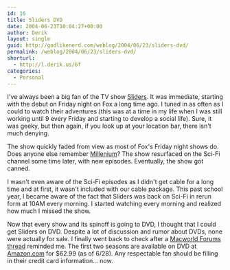 ```yaml
---
id: 16
title: Sliders DVD
date: 2004-06-23T10:04:27+00:00
author: Derik
layout: single
guid: http://godlikenerd.com/weblog/2004/06/23/sliders-dvd/
permalink: /weblog/2004/06/23/sliders-dvd/
shorturl:
  - http://l.derik.us/6f
categories:
  - Personal
---
```

I've always been a big fan of the TV show [Sliders](http://www.scifi.com/sliders/). It was immediate, starting with the debut on Friday night on Fox a long time ago. I tuned in as often as I could to watch their adventures (this was at a time in my life when I was still working until 9 every Friday and starting to develop a social life). Sure, it was geeky, but then again, if you look up at your location bar, there isn't much denying.

The show quickly faded from view as most of Fox's Friday night shows do. Does anyone else remember [Millenium](http://www.kfcplainfield.com/tv/millennium.html)? The show resurfaced on the Sci-Fi channel some time later, with new episodes. Eventually, the show got canned.

I wasn't even aware of the Sci-Fi episodes as I didn't get cable for a long time and at first, it wasn't included with our cable package. This past school year, I became aware of the fact that Sliders was back on Sci-Fi in rerun form at 10AM every morning. I started watching every morning and realized how much I missed the show.

Now that every show and its spinoff is going to DVD, I thought that I could get Sliders on DVD. Despite a lot of discussion and rumor about DVDs, none were actually for sale. I finally went back to check after a [Macworld Forums thread](http://www.macworld.com/forums/ubbthreads/showflat.php?Cat=&Board=UBB12&Number=235735&page=&view=&sb=&o=&vc=1) reminded me. The first two seasons are available on DVD at [Amazon.com](http://www.amazon.com/exec/obidos/ASIN/B00022FWEU/ref=nosim/watson-20/102-7679670-6243312?dev-t=D1ZRLX383JKDT6) for $62.99 (as of 6/28). Any respectable fan should be filling in their credit card information&#8230; now.